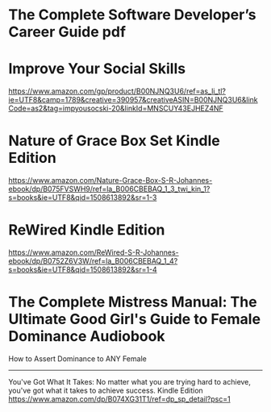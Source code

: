 # The Complete Software Developer’s Career Guide  pdf 

# Improve Your Social Skills

https://www.amazon.com/gp/product/B00NJNQ3U6/ref=as_li_tl?ie=UTF8&camp=1789&creative=390957&creativeASIN=B00NJNQ3U6&linkCode=as2&tag=impyousocski-20&linkId=MNSCUY43EJHEZ4NF

# Nature of Grace Box Set Kindle Edition
https://www.amazon.com/Nature-Grace-Box-S-R-Johannes-ebook/dp/B075FVSWH9/ref=la_B006CBEBAQ_1_3_twi_kin_1?s=books&ie=UTF8&qid=1508613892&sr=1-3

# ReWired Kindle Edition
https://www.amazon.com/ReWired-S-R-Johannes-ebook/dp/B0752Z6V3W/ref=la_B006CBEBAQ_1_4?s=books&ie=UTF8&qid=1508613892&sr=1-4

# The Complete Mistress Manual: The Ultimate Good Girl's Guide to Female Dominance Audiobook
How to Assert Dominance to ANY Female


---------------------------------------------
You've Got What It Takes: No matter what you are trying hard to achieve, you've got what it takes to achieve success. Kindle Edition
<br/>
https://www.amazon.com/dp/B074XG31T1/ref=dp_sp_detail?psc=1
